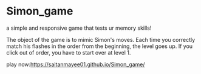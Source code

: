 # Simon_game
a simple and responsive game that tests ur memory skills!

The object of the game is to mimic Simon's moves. Each time you correctly match his flashes in the order from the beginning, the level goes up. If you click out of order, you have to start over at level 1.

play now:https://saitanmayee01.github.io/Simon_game/
